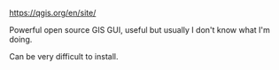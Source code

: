 https://qgis.org/en/site/

Powerful open source GIS GUI, useful but usually I don't know what I'm doing.

Can be very difficult to install.